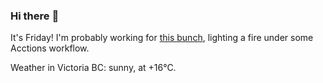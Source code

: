 ### Hi there :wave:

It's Friday! I'm probably working for [this bunch](https://github.com/kohofinancial), lighting a fire under some Acctions workflow.

Weather in Victoria BC: sunny, at +16°C.
